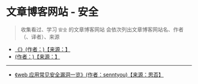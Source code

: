 # 文章博客网站 - 安全

> 收集看过、学习 `安全` 的文章博客网站
> 会依次列出文章博客网站名、作者（、译者）、来源

- [《》(作者：)【来源：】]()
- [ (作者：)【来源：】]()

---

- [《web 应用常见安全漏洞一览》(作者：senntyou)【来源：思否】](https://segmentfault.com/a/1190000018004657)
